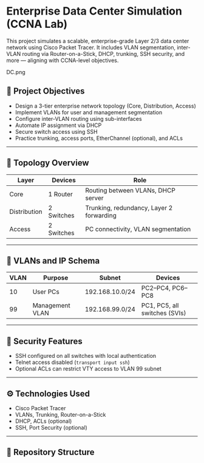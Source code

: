 # Enterprise Data Center Simulation (CCNA Lab)

This project simulates a scalable, enterprise-grade Layer 2/3 data center network using Cisco Packet Tracer. It includes VLAN segmentation, inter-VLAN routing via Router-on-a-Stick, DHCP, trunking, SSH security, and more — aligning with CCNA-level objectives.


DC.png


## 📌 Project Objectives

- Design a 3-tier enterprise network topology (Core, Distribution, Access)
- Implement VLANs for user and management segmentation
- Configure inter-VLAN routing using sub-interfaces
- Automate IP assignment via DHCP
- Secure switch access using SSH
- Practice trunking, access ports, EtherChannel (optional), and ACLs

---

## 🧱 Topology Overview

| Layer         | Devices        | Role                                      |
|---------------|----------------|-------------------------------------------|
| Core          | 1 Router       | Routing between VLANs, DHCP server        |
| Distribution  | 2 Switches     | Trunking, redundancy, Layer 2 forwarding  |
| Access        | 2 Switches     | PC connectivity, VLAN segmentation        |

---

## 🧩 VLANs and IP Schema

| VLAN  | Purpose         | Subnet             | Devices         |
|--------|------------------|----------------------|-----------------|
| 10     | User PCs         | 192.168.10.0/24      | PC2–PC4, PC6–PC8 |
| 99     | Management VLAN  | 192.168.99.0/24      | PC1, PC5, all switches (SVIs) |

---

## 🔐 Security Features

- SSH configured on all switches with local authentication
- Telnet access disabled (`transport input ssh`)
- Optional ACLs can restrict VTY access to VLAN 99 subnet

---

## ⚙️ Technologies Used

- Cisco Packet Tracer
- VLANs, Trunking, Router-on-a-Stick
- DHCP, ACLs (optional)
- SSH, Port Security (optional)

---

## 📁 Repository Structure

